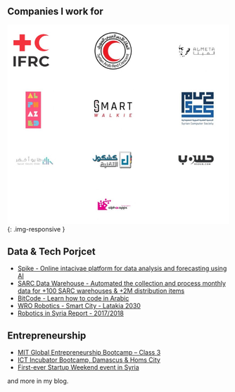 
## Companies I work for
![Companies I work for](/img/list-of-companies-logo-2.jpg){: .img-responsive }

## Data & Tech Porjcet 
- [Spike - Online intacivae platform for data analysis and forecasting using AI](https://tarepsh.github.io/2020/06/21/spike/)
- [SARC Data Warehouse - Automated the collection and process monthly data for +100 SARC warehouses & +2M distribution items](https://tarepsh.github.io/2021/05/02/sarc-data-wearhouse/)
- [BitCode - Learn how to code in Arabic](https://tarepsh.github.io/2020/06/21/spike/)
- [WRO Robotics - Smart City - Latakia 2030](https://tarepsh.github.io/2020/06/22/wro-costa-rica-2017-latakia-2030/)
- [Robotics in Syria Report - 2017/2018](https://tarepsh.github.io/2020/06/22/robotics-in-syria-report/)

## Entrepreneurship 
- [MIT Global Entrepreneurship Bootcamp – Class 3](https://tarepsh.github.io/2020/06/22/mit-global-entrepreneurship-bootcamp-class-3/)
- [ICT Incubator Bootcamp, Damascus & Homs City](https://tarepsh.github.io/2020/06/22/ict-incubator-bootcamp-damascus-homs-city/)
- [First-ever Startup Weekend event in Syria](https://tarepsh.github.io/2020/06/22/startup-weekend/)


and more in my blog.
